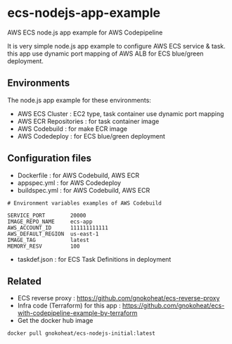 # ecs-nodejs-app-example
AWS ECS node.js app example for AWS Codepipeline

It is very simple node.js app example to configure AWS ECS service & task.
this app use dynamic port mapping of AWS ALB for ECS blue/green deployment.

## Environments

The node.js app example for these environments:

- AWS ECS Cluster : EC2 type, task container use dynamic port mapping
- AWS ECR Repositories : for task container image
- AWS Codebuild : for make ECR image
- AWS Codedeploy : for ECS blue/green deployment

## Configuration files

- Dockerfile : for AWS Codebuild, AWS ECR
- appspec.yml : for AWS Codedeploy
- buildspec.yml : for AWS Codebuild, AWS ECR
```
# Environment variables examples of AWS Codebuild

SERVICE_PORT        20000
IMAGE_REPO_NAME     ecs-app
AWS_ACCOUNT_ID      111111111111
AWS_DEFAULT_REGION  us-east-1
IMAGE_TAG           latest
MEMORY_RESV         100
```
- taskdef.json : for ECS Task Definitions in deployment

## Related

- ECS reverse proxy : https://github.com/gnokoheat/ecs-reverse-proxy
- Infra code (Terraform) for this app : https://github.com/gnokoheat/ecs-with-codepipeline-example-by-terraform
- Get the docker hub image
```
docker pull gnokoheat/ecs-nodejs-initial:latest
```
